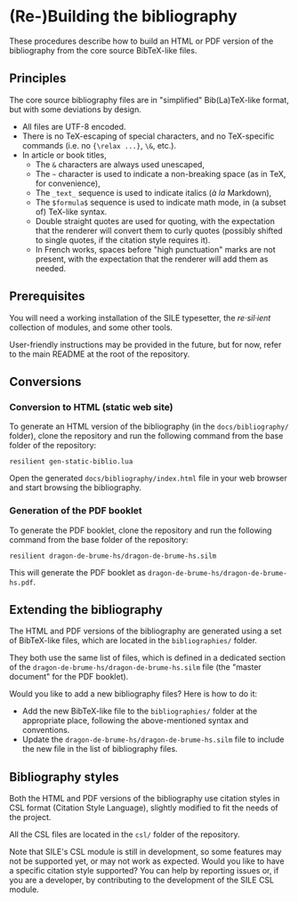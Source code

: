 # (Re-)Building the bibliography

These procedures describe how to build an HTML or PDF version of the bibliography from the core source BibTeX-like files.

## Principles

The core source bibliography files are in "simplified" Bib(La)TeX-like format, but with some deviations by design.

 - All files are UTF-8 encoded.
 - There is no TeX-escaping of special characters, and no TeX-specific commands (i.e. no `{\relax ...}`, `\&`, etc.).
 - In article or book titles,
    - The `&` characters are always used unescaped,
    - The `~` character is used to indicate a non-breaking space (as in TeX, for convenience),
    - The `_text_` sequence is used to indicate italics (_à la_ Markdown),
    - The `$formula$` sequence is used to indicate math mode, in (a subset of) TeX-like syntax.
    - Double straight quotes are used for quoting, with the expectation that the renderer will convert them to curly quotes (possibly shifted to single quotes, if the citation style requires it).
    - In French works, spaces before "high punctuation" marks are not present, with the expectation that the renderer will add them as needed.

## Prerequisites

You will need a working installation of the SILE typesetter, the _re·sil·ient_ collection of modules, and some other tools.

User-friendly instructions may be provided in the future, but for now, refer to the main README at the root of the repository.

## Conversions

### Conversion to HTML (static web site)

To generate an HTML version of the bibliography (in the `docs/bibliography/` folder), clone the repository and run the following command from the base folder of the repository:

```shell
resilient gen-static-biblio.lua 
```

Open the generated `docs/bibliography/index.html` file in your web browser and start browsing the bibliography.

### Generation of the PDF booklet

To generate the PDF booklet, clone the repository and run the following command from the base folder of the repository:

```shell
resilient dragon-de-brume-hs/dragon-de-brume-hs.silm
```

This will generate the PDF booklet as `dragon-de-brume-hs/dragon-de-brume-hs.pdf`.

## Extending the bibliography

The HTML and PDF versions of the bibliography are generated using a set of BibTeX-like files, which are located in the `bibliographies/` folder.

They both use the same list of files, which is defined in a dedicated section of the `dragon-de-brume-hs/dragon-de-brume-hs.silm` file (the "master document" for the PDF booklet).

Would you like to add a new bibliography files? Here is how to do it:
 - Add the new BibTeX-like file to the `bibliographies/` folder at the appropriate place, 
   following the above-mentioned syntax and conventions.
 - Update the `dragon-de-brume-hs/dragon-de-brume-hs.silm` file to include the new file in the list of bibliography files.

## Bibliography styles

Both the HTML and PDF versions of the bibliography use citation styles in CSL format (Citation Style Language), slightly modified to fit the needs of the project.

All the CSL files are located in the `csl/` folder of the repository.

Note that SILE's CSL module is still in development, so some features may not be supported yet, or may not work as expected.
Would you like to have a specific citation style supported? You can help by reporting issues or, if you are a developer, by
contributing to the development of the SILE CSL module.
